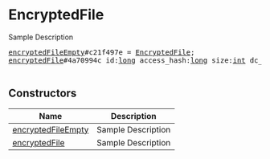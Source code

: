 # EncryptedFile

Sample Description

<pre>
<a href="../constructor/encryptedFileEmpty">encryptedFileEmpty</a>#c21f497e = <a href="../type/EncryptedFile.md">EncryptedFile</a>;
<a href="../constructor/encryptedFile">encryptedFile</a>#4a70994c id:<a href="../type/long.md">long</a> access_hash:<a href="../type/long.md">long</a> size:<a href="../type/int.md">int</a> dc_id:<a href="../type/int.md">int</a> key_fingerprint:<a href="../type/int.md">int</a> = <a href="../type/EncryptedFile.md">EncryptedFile</a>;

</pre>

## Constructors

| Name | Description |
|------|-------------|
| [encryptedFileEmpty](../constructor/encryptedFileEmpty.md) | Sample Description |
| [encryptedFile](../constructor/encryptedFile.md) | Sample Description |


